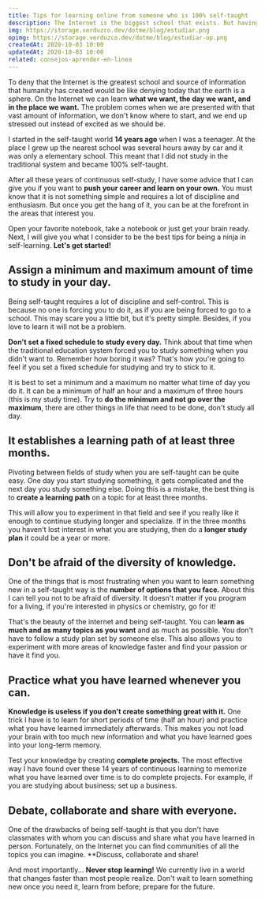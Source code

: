 ```yaml
---
title: Tips for learning online from someone who is 100% self-taught
description: The Internet is the biggest school that exists. But having an infinite source of knowledge we don't know where to start. Do you want to be better at being self-taught? Read on.
img: https://storage.verduzco.dev/dotme/blog/estudiar.png
opimg: https://storage.verduzco.dev/dotme/blog/estudiar-op.png
createdAt: 2020-10-03 10:00
updatedAt: 2020-10-03 10:00
related: consejos-aprender-en-linea
---
```


To deny that the Internet is the greatest school and source of information that humanity has created would be like denying today that the earth is a sphere. On the Internet we can learn **what we want, the day we want, and in the place we want.** The problem comes when we are presented with that vast amount of information, we don't know where to start, and we end up stressed out instead of excited as we should be. 

I started in the self-taught world **14 years ago** when I was a teenager. At the place I grew up the nearest school was several hours away by car and it was only a elementary school. This meant that I did not study in the traditional system and became 100% self-taught. 

After all these years of continuous self-study, I have some advice that I can give you if you want to **push your career and learn on your own.** You must know that it is not something simple and requires a lot of discipline and enthusiasm. But once you get the hang of it, you can be at the forefront in the areas that interest you. 

Open your favorite notebook, take a notebook or just get your brain ready. Next, I will give you what I consider to be the best tips for being a ninja in self-learning. **Let's get started!**

## Assign a minimum and maximum amount of time to study in your day.

Being self-taught requires a lot of discipline and self-control. This is because no one is forcing you to do it, as if you are being forced to go to a school. This may scare you a little bit, but it's pretty simple. Besides, if you love to learn it will not be a problem. 

**Don't set a fixed schedule to study every day.** Think about that time when the traditional education system forced you to study something when you didn't want to. Remember how boring it was? That's how you're going to feel if you set a fixed schedule for studying and try to stick to it. 

It is best to set a minimum and a maximum no matter what time of day you do it. It can be a minimum of half an hour and a maximum of three hours (this is my study time). Try to **do the minimum and not go over the maximum**, there are other things in life that need to be done, don't study all day. 

## It establishes a learning path of at least three months.

Pivoting between fields of study when you are self-taught can be quite easy. One day you start studying something, it gets complicated and the next day you study something else. Doing this is a mistake, the best thing is to **create a learning path** on a topic for at least three months. 

This will allow you to experiment in that field and see if you really like it enough to continue studying longer and specialize. If in the three months you haven't lost interest in what you are studying, then do a **longer study plan** it could be a year or more. 

## Don't be afraid of the diversity of knowledge.

One of the things that is most frustrating when you want to learn something new in a self-taught way is the **number of options that you face.** About this I can tell you not to be afraid of diversity. It doesn't matter if you program for a living, if you're interested in physics or chemistry, go for it! 

That's the beauty of the internet and being self-taught. You can **learn as much and as many topics as you want** and as much as possible. You don't have to follow a study plan set by someone else. This also allows you to experiment with more areas of knowledge faster and find your passion or have it find you. 

## Practice what you have learned whenever you can. 

**Knowledge is useless if you don't create something great with it.** One trick I have is to learn for short periods of time (half an hour) and practice what you have learned immediately afterwards. This makes you not load your brain with too much new information and what you have learned goes into your long-term memory. 

Test your knowledge by creating **complete projects.** The most effective way I have found over these 14 years of continuous learning to memorize what you have learned over time is to do complete projects. For example, if you are studying about business; set up a business. 

## Debate, collaborate and share with everyone. 

One of the drawbacks of being self-taught is that you don't have classmates with whom you can discuss and share what you have learned in person. Fortunately, on the Internet you can find communities of all the topics you can imagine. **Discuss, collaborate and share!

And most importantly... **Never stop learning!** We currently live in a world that changes faster than most people realize. Don't wait to learn something new once you need it, learn from before; prepare for the future.
